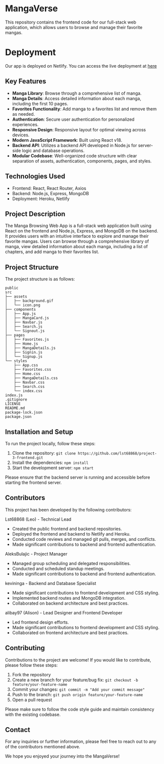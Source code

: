 # MangaVerse

This repository contains the frontend code for our full-stack web application, which allows users to browse and manage their favorite mangas.

# Deployment

Our app is deployed on Netlify. You can access the live deployment at [here](https://www.manga-verse.netlify.app)
## Key Features

- **Manga Library**: Browse through a comprehensive list of manga.
- **Manga Details**: Access detailed information about each manga, including the first 10 pages.
- **Favorites Functionality**: Add manga to a favorites list and remove them as needed.
- **Authentication**: Secure user authentication for personalized experiences.
- **Responsive Design**: Responsive layout for optimal viewing across devices.
- **Modern JavaScript Framework**: Built using React v18.
- **Backend API**: Utilizes a backend API developed in Node.js for server-side logic and database operations.
- **Modular Codebase**: Well-organized code structure with clear separation of assets, authentication, components, pages, and styles.

## Technologies Used

- Frontend: React, React Router, Axios
- Backend: Node.js, Express, MongoDB
- Deployment: Heroku, Netlify

## Project Description

The Manga Browsing Web App is a full-stack web application built using React on the frontend and Node.js, Express, and MongoDB on the backend. It provides users with an intuitive interface to explore and manage their favorite mangas. Users can browse through a comprehensive library of manga, view detailed information about each manga, including a list of chapters, and add manga to their favorites list.

## Project Structure

The project structure is as follows:

```
public
src
├── assets
│   ├── background.gif
│   └── icon.png
├── components
│   ├── App.js
│   ├── MangaCard.js
│   ├── Navbar.js
│   ├── Search.js
│   └── Signout.js
├── pages
│   ├── Favorites.js
│   ├── Home.js
│   ├── MangaDetails.js
│   ├── Signin.js
│   └── Signup.js
└── styles
    ├── App.css
    ├── Favorites.css
    ├── Home.css
    ├── MangaDetails.css
    ├── Navbar.css
    ├── Search.css
    └── index.css
index.js
.gitignore
LICENSE
README.md
package-lock.json
package.json
```

## Installation and Setup

To run the project locally, follow these steps:

1. Clone the repository: `git clone https://github.com/lst68868/project-3-frontend.git`
2. Install the dependencies: `npm install`
3. Start the development server: `npm start`

Please ensure that the backend server is running and accessible before starting the frontend server.

## Contributors

This project has been developed by the following contributors:

Lst68868 (Leo) - Technical Lead

- Created the public frontend and backend repositories.
- Deployed the frontend and backend to Netlify and Heroku.
- Conducted code reviews and managed git pulls, merges, and conflicts.
- Made significant contributions to backend and frontend authentication.

AleksBulajic - Project Manager

- Managed group scheduling and delegated responsibilities.
- Conducted and scheduled standup meetings.
- Made significant contributions to backend and frontend authentication.

kevininga - Backend and Database Specialist

- Made significant contributions to frontend development and CSS styling.
- Implemented backend routes and MongoDB integration.
- Collaborated on backend architecture and best practices.

alibay97 (Alison) - Lead Designer and Frontend Developer

- Led frontend design efforts.
- Made significant contributions to frontend development and CSS styling.
- Collaborated on frontend architecture and best practices.

## Contributing

Contributions to the project are welcome! If you would like to contribute, please follow these steps:

1. Fork the repository
2. Create a new branch for your feature/bug fix: `git checkout -b feature/your-feature-name`
3. Commit your changes: `git commit -m "Add your commit message"`
4. Push to the branch: `git push origin feature/your-feature-name`
5. Open a pull request

Please make sure to follow the code style guide and maintain consistency with the existing codebase.

## Contact

For any inquiries or further information, please feel free to reach out to any of the contributors mentioned above.

We hope you enjoyed your journey into the MangaVerse!
